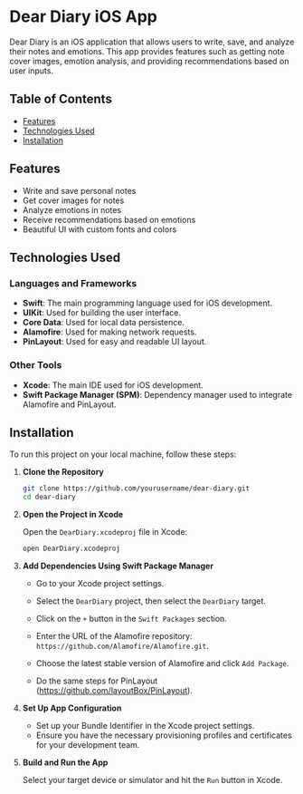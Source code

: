 # Dear Diary iOS App

Dear Diary is an iOS application that allows users to write, save, and analyze their notes and emotions. This app provides features such as getting note cover images, emotion analysis, and providing recommendations based on user inputs.

## Table of Contents

- [Features](#features)
- [Technologies Used](#technologies-used)
- [Installation](#installation)

## Features

- Write and save personal notes
- Get cover images for notes
- Analyze emotions in notes
- Receive recommendations based on emotions
- Beautiful UI with custom fonts and colors

## Technologies Used

### Languages and Frameworks

- **Swift**: The main programming language used for iOS development.
- **UIKit**: Used for building the user interface.
- **Core Data**: Used for local data persistence.
- **Alamofire**: Used for making network requests.
- **PinLayout**: Used for easy and readable UI layout.

### Other Tools

- **Xcode**: The main IDE used for iOS development.
- **Swift Package Manager (SPM)**: Dependency manager used to integrate Alamofire and PinLayout.

## Installation

To run this project on your local machine, follow these steps:

1. **Clone the Repository**

    ```bash
    git clone https://github.com/yourusername/dear-diary.git
    cd dear-diary
    ```

2. **Open the Project in Xcode**

    Open the `DearDiary.xcodeproj` file in Xcode:

    ```bash
    open DearDiary.xcodeproj
    ```

3. **Add Dependencies Using Swift Package Manager**

    - Go to your Xcode project settings.
    - Select the `DearDiary` project, then select the `DearDiary` target.
    - Click on the `+` button in the `Swift Packages` section.
    - Enter the URL of the Alamofire repository: `https://github.com/Alamofire/Alamofire.git`.
    - Choose the latest stable version of Alamofire and click `Add Package`.
  
    - Do the same steps for PinLayout (https://github.com/layoutBox/PinLayout).

4. **Set Up App Configuration**

    - Set up your Bundle Identifier in the Xcode project settings.
    - Ensure you have the necessary provisioning profiles and certificates for your development team.

5. **Build and Run the App**

    Select your target device or simulator and hit the `Run` button in Xcode.
